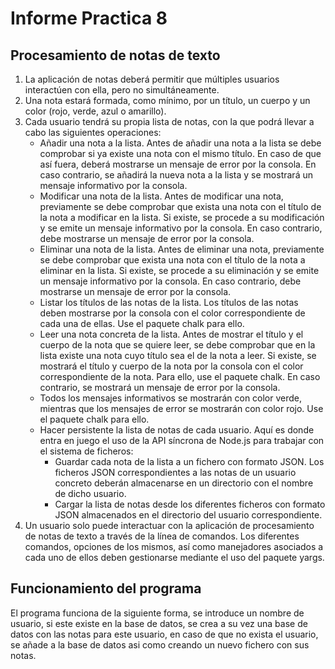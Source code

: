 # Informe Practica 8

## Procesamiento de notas de texto

1. La aplicación de notas deberá permitir que múltiples usuarios interactúen con ella, pero no simultáneamente.
2. Una nota estará formada, como mínimo, por un título, un cuerpo y un color (rojo, verde, azul o amarillo).
3. Cada usuario tendrá su propia lista de notas, con la que podrá llevar a cabo las siguientes operaciones:
    * Añadir una nota a la lista. Antes de añadir una nota a la lista se debe comprobar si ya existe una nota con el mismo título. 
    En caso de que así fuera, deberá mostrarse un mensaje de error por la consola. En caso contrario, se añadirá la nueva nota a la lista y se mostrará un mensaje informativo por la consola.
    * Modificar una nota de la lista. Antes de modificar una nota, previamente se debe comprobar que exista una nota con el título de la nota a modificar en la lista. Si existe, se procede a su modificación y se emite un mensaje informativo por la consola. En caso contrario, debe mostrarse un mensaje de error por la consola.
    * Eliminar una nota de la lista. Antes de eliminar una nota, previamente se debe comprobar que exista una nota con el título de la nota a eliminar en la lista. Si existe, se procede a su eliminación y se emite un mensaje informativo por la consola. En caso contrario, debe mostrarse un mensaje de error por la consola.
    * Listar los títulos de las notas de la lista. Los títulos de las notas deben mostrarse por la consola con el color correspondiente de cada una de ellas. Use el paquete chalk para ello.
    * Leer una nota concreta de la lista. Antes de mostrar el título y el cuerpo de la nota que se quiere leer, se debe comprobar que en la lista existe una nota cuyo título sea el de la nota a leer. Si existe, se mostrará el título y cuerpo de la nota por la consola con el color correspondiente de la nota. Para ello, use el paquete chalk. En caso contrario, se mostrará un mensaje de error por la consola.
    * Todos los mensajes informativos se mostrarán con color verde, mientras que los mensajes de error se mostrarán con color rojo. Use el paquete chalk para ello.
    * Hacer persistente la lista de notas de cada usuario. Aquí es donde entra en juego el uso de la API síncrona de Node.js para trabajar con el sistema de ficheros:
      * Guardar cada nota de la lista a un fichero con formato JSON. Los ficheros JSON correspondientes a las notas de un usuario concreto deberán almacenarse en un directorio con el nombre de dicho usuario.
      * Cargar la lista de notas desde los diferentes ficheros con formato JSON almacenados en el directorio del usuario correspondiente.
4. Un usuario solo puede interactuar con la aplicación de procesamiento de notas de texto a través de la línea de comandos. Los diferentes comandos, opciones de los mismos, así como manejadores asociados a cada uno de ellos deben gestionarse mediante el uso del paquete yargs.

## Funcionamiento del programa

El programa funciona de la siguiente forma, se introduce un nombre de usuario, si este existe en la base de datos, se crea a su vez una base de datos con las notas para este usuario, en caso de que no exista el usuario, se añade a la base de datos asi como creando un nuevo fichero con sus notas.

